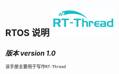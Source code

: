 # RTOS 说明  ![RT-Thread logo](https://github.com/hlg-Git/RTOS/blob/master/picture/admin.png?raw=ture#pic_center)
*版本 version 1.0*
---
该手册主要用于写作`RT-Thread`


